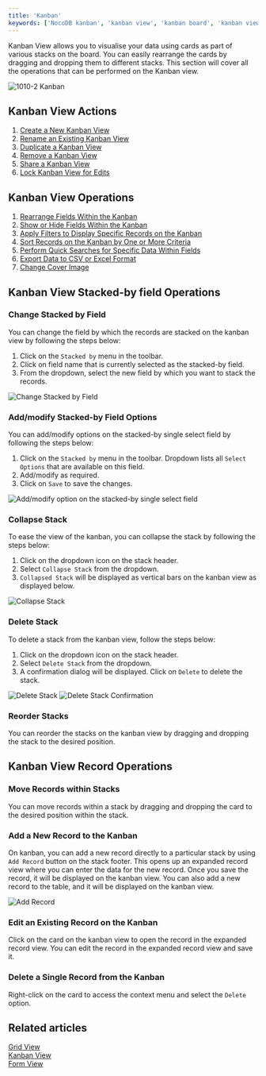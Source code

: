 ```yaml
---
title: 'Kanban'
keywords: ['NocoDB kanban', 'kanban view', 'kanban board', 'kanban view operations']
---
```


Kanban View allows you to visualise your data using cards as part of various stacks on the board. You can easily rearrange the cards by dragging and dropping them to different stacks. This section will cover all the operations that can be performed on the Kanban view.

![1010-2 Kanban](/img/content/kanban.png)

## Kanban View Actions
1. [Create a New Kanban View](/views/create-view/#create-new-view)
2. [Rename an Existing Kanban View](/views/actions-on-view#rename-view)
3. [Duplicate a Kanban View](/views/actions-on-view#duplicate-view)
4. [Remove a Kanban View](/views/actions-on-view#delete-view)
5. [Share a Kanban View](/views/share-view)
6. [Lock Kanban View for Edits](/views/overview#view-permission-types)

## Kanban View Operations
1. [Rearrange Fields Within the Kanban](/table-operations/field-operations#rearranging-fields)
2. [Show or Hide Fields Within the Kanban](/table-operations/field-operations#showhide-fields)
3. [Apply Filters to Display Specific Records on the Kanban](/table-operations/filter)
4. [Sort Records on the Kanban by One or More Criteria](/table-operations/sort)
5. [Perform Quick Searches for Specific Data Within Fields](/table-operations/search)
6. [Export Data to CSV or Excel Format](/table-operations/download#download-data)
7. [Change Cover Image](/table-operations/field-operations#change-cover-field-kanbankanban-view)

## Kanban View Stacked-by field Operations
### Change Stacked by Field 
You can change the field by which the records are stacked on the kanban view by following the steps below:
1. Click on the `Stacked by` menu in the toolbar. 
2. Click on field name that is currently selected as the stacked-by field. 
3. From the dropdown, select the new field by which you want to stack the records.  
  
![Change Stacked by Field](/img/v2/views/kanban-change-stack.png)

### Add/modify Stacked-by Field Options 
You can add/modify options on the stacked-by single select field by following the steps below:
1. Click on the `Stacked by` menu in the toolbar. Dropdown lists all `Select Options` that are available on this field. 
2. Add/modify as required.
3. Click on `Save` to save the changes.
  
![Add/modify option on the stacked-by single select field](/img/v2/views/kanban-edit-stack-options.png)

### Collapse Stack
To ease the view of the kanban, you can collapse the stack by following the steps below:
1. Click on the dropdown icon on the stack header.
2. Select `Collapse Stack` from the dropdown.
3. `Collapsed Stack` will be displayed as vertical bars on the kanban view as displayed below.

![Collapse Stack](/img/v2/views/kanban-collapse-stack.png)

### Delete Stack
To delete a stack from the kanban view, follow the steps below:
1. Click on the dropdown icon on the stack header.
2. Select `Delete Stack` from the dropdown.
3. A confirmation dialog will be displayed. Click on `Delete` to delete the stack.

![Delete Stack](/img/v2/views/kanban-delete-stack.png)
![Delete Stack Confirmation](/img/v2/views/kanban-delete-stack-confirmation.png)

### Reorder Stacks
You can reorder the stacks on the kanban view by dragging and dropping the stack to the desired position.
 

## Kanban View Record Operations
### Move Records within Stacks
You can move records within a stack by dragging and dropping the card to the desired position within the stack.

### Add a New Record to the Kanban
On kanban, you can add a new record directly to a particular stack by using `Add Record` button on the stack footer. This opens up an expanded record view where you can enter the data for the new record. Once you save the record, it will be displayed on the kanban view. You can also add a new record to the table, and it will be displayed on the kanban view.  
  
![Add Record](/img/v2/views/kanban-add-record.png)
  
### Edit an Existing Record on the Kanban
Click on the card on the kanban view to open the record in the expanded record view. You can edit the record in the expanded record view and save it.
  
### Delete a Single Record from the Kanban
Right-click on the card to access the context menu and select the `Delete` option.
  


## Related articles
[Grid View](/views/view-types/grid)  
[Kanban View](/views/view-types/kanban)  
[Form View](/views/view-types/form)  
